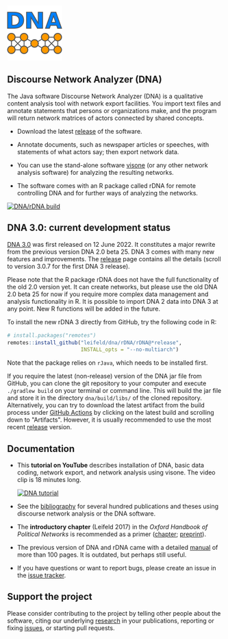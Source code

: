 ![](./dna/src/main/resources/icons/dna128.png)

## Discourse Network Analyzer (DNA)

The Java software Discourse Network Analyzer (DNA) is a qualitative content analysis tool with network export facilities. You import text files and annotate statements that persons or organizations make, and the program will return network matrices of actors connected by shared concepts.

- Download the latest [release](https://github.com/leifeld/dna/releases) of the software.

- Annotate documents, such as newspaper articles or speeches, with statements of what actors say; then export network data.

- You can use the stand-alone software [visone](https://visone.ethz.ch/) (or any other network analysis software) for analyzing the resulting networks.

- The software comes with an R package called rDNA for remote controlling DNA and for further ways of analyzing the networks.

[![DNA/rDNA build](https://github.com/leifeld/dna/actions/workflows/DNA%20build.yml/badge.svg)](https://github.com/leifeld/dna/actions/workflows/DNA%20build.yml)

## DNA 3.0: current development status

[DNA 3.0](https://github.com/leifeld/dna/releases) was first released on 12 June 2022. It constitutes a major rewrite from the previous version DNA 2.0 beta 25. DNA 3 comes with many new features and improvements. The [release](https://github.com/leifeld/dna/releases) page contains all the details (scroll to version 3.0.7 for the first DNA 3 release).

Please note that the R package rDNA does not have the full functionality of the old 2.0 version yet. It can create networks, but please use the old DNA 2.0 beta 25 for now if you require more complex data management and analysis functionality in R. It is possible to import DNA 2 data into DNA 3 at any point. New R functions will be added in the future.

To install the new rDNA 3 directly from GitHub, try the following code in R:

``` r
# install.packages("remotes")
remotes::install_github("leifeld/dna/rDNA/rDNA@*release",
                        INSTALL_opts = "--no-multiarch")
```

Note that the package relies on `rJava`, which needs to be installed first.

If you require the latest (non-release) version of the DNA jar file from GitHub, you can clone the git repository to your computer and execute `./gradlew build` on your terminal or command line. This will build the jar file and store it in the directory `dna/build/libs/` of the cloned repository. Alternatively, you can try to download the latest artifact from the build process under [GitHub Actions](https://github.com/leifeld/dna/actions) by clicking on the latest build and scrolling down to "Artifacts". However, it is usually recommended to use the most recent [release](https://github.com/leifeld/dna/releases/) version.

## Documentation

- This **tutorial on YouTube** describes installation of DNA, basic data coding, network export, and network analysis using visone. The video clip is 18 minutes long.
  
  [![DNA tutorial](https://img.youtube.com/vi/u3hc86Tcs9A/0.jpg)](https://www.youtube.com/watch?v=u3hc86Tcs9A)

- See the [bibliography](./build/bibliography.md) for several hundred publications and theses using discourse network analysis or the DNA software.

- The **introductory chapter** (Leifeld 2017) in the *Oxford Handbook of Political Networks* is recommended as a primer ([chapter](https://doi.org/10.1093/oxfordhb/9780190228217.013.25); [preprint](http://eprints.gla.ac.uk/121525/)).

- The previous version of DNA and rDNA came with a detailed [manual](https://github.com/leifeld/dna/releases/download/v2.0-beta.25/dna-manual.pdf) of more than 100 pages. It is outdated, but perhaps still useful.

- If you have questions or want to report bugs, please create an issue in the [issue tracker](https://github.com/leifeld/dna/issues).

## Support the project

Please consider contributing to the project by telling other people about the software, citing our underlying [research](https://www.philipleifeld.com/publications) in your publications, reporting or fixing [issues](https://github.com/leifeld/issues), or starting pull requests.
